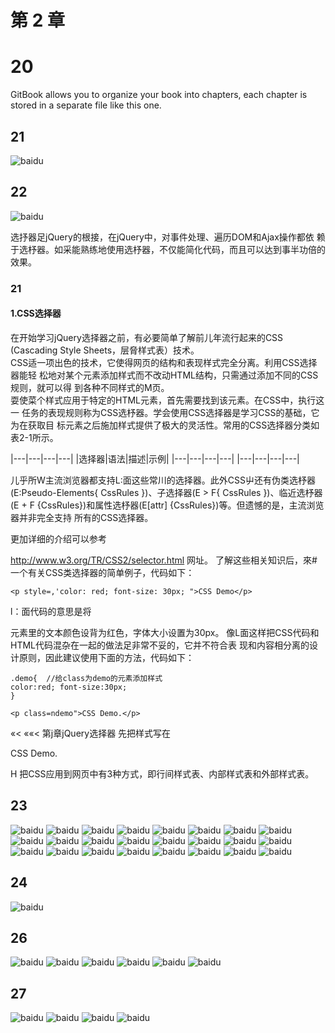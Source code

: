 # 第 2 章
# 20
GitBook allows you to organize your book into chapters, each chapter is stored in a separate file like this one.

## 21

![baidu](https://raw.githubusercontent.com/qianjilou/jQuery/master/images/2/25.jpg "百度logo")

## 22
![baidu](https://raw.githubusercontent.com/qianjilou/jQuery/master/images/2/26.jpg "百度logo")

选抒器足jQuery的根接，在jQuery中，对事件处理、遍历DOM和Ajax操作都依 赖于选杼器。如采能熟练地使用选杼器，不仅能简化代码，而且可以达到事半功倍的 效果。

### 21

#### 1.CSS选择器  
在开始学习jQuery选择器之前，有必要简单了解前儿年流行起来的CSS (Cascading Style Sheets，层脅样式表）技术。  
CSS适一项出色的技术，它使得网页的结构和表现样式完全分离。利用CSS选择器能轻 松地对某个元素添加样式而不改动HTML结构，只需通过添加不同的CSS规则，就可以得 到各种不同样式的M页。  
耍使菜个样式应用于特定的HTML元素，首先需要找到该元素。在CSS中，执行这一 任务的表现规则称为CSS选杼器。学会使用CSS选择器是学习CSS的基础，它为在获取目 标元素之后施加样式提供了极大的灵活性。常用的CSS选择器分类如表2-1所示。  

|---|---|---|---|
|选择器|语法|描述|示例|
|---|---|---|---|
|---|---|---|---|

儿乎所W主流浏览器都支持L:面这些常川的选择器。此外CSS屮还有伪类选杼器 (E:Pseudo-Elements{ CssRules })、子选择器(E > F{ CssRules })、临近选杼器(E + F {CssRules})和属性选杼器(E[attr] {CssRules})等。但遗憾的是，主流浏览器并非完全支持 所有的CSS选择器。


更加详细的介绍可以参考 

http://www.w3.org/TR/CSS2/selector.html 网址。
了解这些相关知识后，來#一个有关CSS类选择器的简单例子，代码如下：
```style
<p style=,'color: red; font-size: 30px; ">CSS Demo</p>
```
l：面代码的意思是将<p>元素里的文本颜色设背为红色，字体大小设置为30px。
像L面这样把CSS代码和HTML代码混杂在一起的做法足非常不妥的，它并不符合表 现和内容相分离的设计原则，因此建议使用下面的方法，代码如下：
```style
.demo{	//给class为demo的元素添加样式
color:red; font-size:30px;
}
```
```
<p class=ndemo">CSS Demo.</p>
```
«< ««< 第j章jQuery选择器
先把样式写在<style>标签里，然后用class M性将元素和样式联系起來，class作为连接 样式和网页结构的纽带。这样的写法不仅容易理解和阅读，而且当需要改变一些样式的时 候，只要^<style>#签里改变相关的样式即可。
例如耍使所有class为demo的<p>元素里的字体加粗，可以直接在<style>里编写，而不 需要去网页串.寻找所柯class为demo的<p>元素再逐个添加样式，代码如下：
<style>
.demo{	//给class为demo的元素添加样式
color:red; font-size:30px; font-weight: bold;	/ / 字体加粗
)
</style>
<p class=ndemo">CSS Demo.</p>
H 把CSS应用到网页中有3种方式，即行间样式表、内部样式表和外部样式表。





## 23

![baidu](https://raw.githubusercontent.com/qianjilou/jQuery/master/images/2/27.jpg "百度logo")
![baidu](https://raw.githubusercontent.com/qianjilou/jQuery/master/images/2/28.jpg "百度logo")
![baidu](https://raw.githubusercontent.com/qianjilou/jQuery/master/images/2/29.jpg "百度logo")
![baidu](https://raw.githubusercontent.com/qianjilou/jQuery/master/images/2/30.jpg "百度logo")
![baidu](https://raw.githubusercontent.com/qianjilou/jQuery/master/images/2/31.jpg "百度logo")
![baidu](https://raw.githubusercontent.com/qianjilou/jQuery/master/images/2/32.jpg "百度logo")
![baidu](https://raw.githubusercontent.com/qianjilou/jQuery/master/images/2/33.jpg "百度logo")
![baidu](https://raw.githubusercontent.com/qianjilou/jQuery/master/images/2/34.jpg "百度logo")
![baidu](https://raw.githubusercontent.com/qianjilou/jQuery/master/images/2/35.jpg "百度logo")
![baidu](https://raw.githubusercontent.com/qianjilou/jQuery/master/images/2/36.jpg "百度logo")
![baidu](https://raw.githubusercontent.com/qianjilou/jQuery/master/images/2/37.jpg "百度logo")
![baidu](https://raw.githubusercontent.com/qianjilou/jQuery/master/images/2/38.jpg "百度logo")
![baidu](https://raw.githubusercontent.com/qianjilou/jQuery/master/images/2/39.jpg "百度logo")
![baidu](https://raw.githubusercontent.com/qianjilou/jQuery/master/images/2/40.jpg "百度logo")
![baidu](https://raw.githubusercontent.com/qianjilou/jQuery/master/images/2/41.jpg "百度logo")
![baidu](https://raw.githubusercontent.com/qianjilou/jQuery/master/images/2/42.jpg "百度logo")
![baidu](https://raw.githubusercontent.com/qianjilou/jQuery/master/images/2/43.jpg "百度logo")
![baidu](https://raw.githubusercontent.com/qianjilou/jQuery/master/images/2/44.jpg "百度logo")
![baidu](https://raw.githubusercontent.com/qianjilou/jQuery/master/images/2/45.jpg "百度logo")
![baidu](https://raw.githubusercontent.com/qianjilou/jQuery/master/images/2/46.jpg "百度logo")
![baidu](https://raw.githubusercontent.com/qianjilou/jQuery/master/images/2/47.jpg "百度logo")
![baidu](https://raw.githubusercontent.com/qianjilou/jQuery/master/images/2/48.jpg "百度logo")
![baidu](https://raw.githubusercontent.com/qianjilou/jQuery/master/images/2/49.jpg "百度logo")
![baidu](https://raw.githubusercontent.com/qianjilou/jQuery/master/images/2/50.jpg "百度logo")

## 24  

![baidu](https://raw.githubusercontent.com/qianjilou/jQuery/master/images/2/51.jpg "百度logo")

## 26  

![baidu](https://raw.githubusercontent.com/qianjilou/jQuery/master/images/2/52.jpg "百度logo")
![baidu](https://raw.githubusercontent.com/qianjilou/jQuery/master/images/2/53.jpg "百度logo")
![baidu](https://raw.githubusercontent.com/qianjilou/jQuery/master/images/2/54.jpg "百度logo")
![baidu](https://raw.githubusercontent.com/qianjilou/jQuery/master/images/2/55.jpg "百度logo")
![baidu](https://raw.githubusercontent.com/qianjilou/jQuery/master/images/2/56.jpg "百度logo")
![baidu](https://raw.githubusercontent.com/qianjilou/jQuery/master/images/2/57.jpg "百度logo")

## 27  

![baidu](https://raw.githubusercontent.com/qianjilou/jQuery/master/images/2/58.jpg "百度logo")
![baidu](https://raw.githubusercontent.com/qianjilou/jQuery/master/images/2/59.jpg "百度logo")
![baidu](https://raw.githubusercontent.com/qianjilou/jQuery/master/images/2/60.jpg "百度logo")
![baidu](https://raw.githubusercontent.com/qianjilou/jQuery/master/images/2/61.jpg "百度logo")